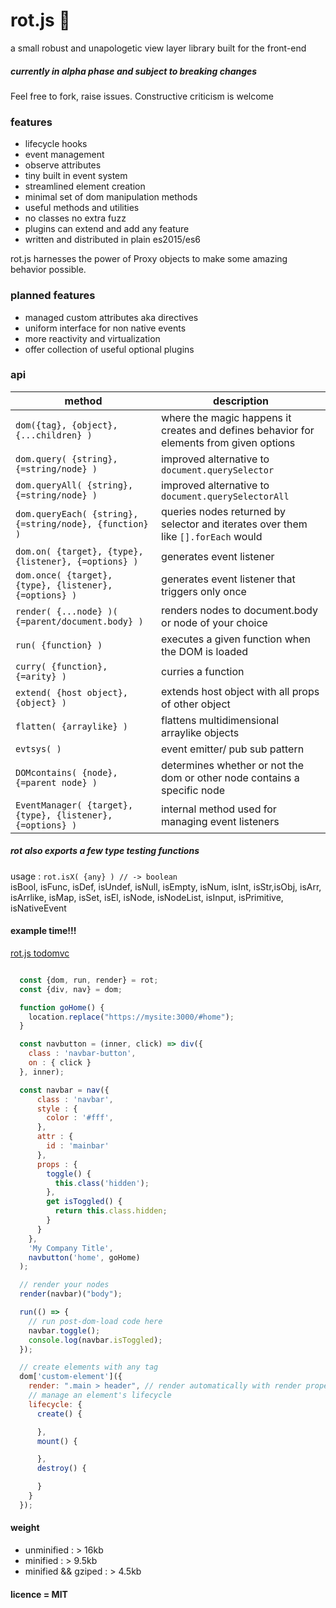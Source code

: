 # rot.js :rat:

a small robust and unapologetic view layer library built for the front-end

##### currently in alpha phase and subject to breaking changes
Feel free to fork, raise issues.
Constructive criticism is welcome

### features
* lifecycle hooks
* event management
* observe attributes
* tiny built in event system
* streamlined element creation
* minimal set of dom manipulation methods
* useful methods and utilities
* no classes no extra fuzz
* plugins can extend and add any feature
* written and distributed in plain es2015/es6

rot.js harnesses the power of Proxy objects to make some
amazing behavior possible.

### planned features
* managed custom attributes aka directives
* uniform interface for non native events
* more reactivity and virtualization
* offer collection of useful optional plugins

### api
| method | description  |
|--------|--------------|
| ``dom({tag}, {object}, {...children} )`` | where the magic happens it creates and defines behavior for elements from given options |
| ``dom.query( {string}, {=string/node} )`` | improved alternative to ``document.querySelector``|
| ``dom.queryAll( {string}, {=string/node} )`` | improved alternative to ``document.querySelectorAll``|
| ``dom.queryEach( {string}, {=string/node}, {function} )`` | queries nodes returned by selector and iterates over them like ``[].forEach`` would|
| ``dom.on( {target}, {type}, {listener}, {=options} )`` | generates event listener |
| ``dom.once( {target}, {type}, {listener}, {=options} )`` | generates event listener that triggers only once |
| ``render( {...node} )( {=parent/document.body} )`` | renders nodes to document.body or node of your choice |
| ``run( {function} )`` | executes a given function when the DOM is loaded |
| ``curry( {function}, {=arity} )`` | curries a function |
| ``extend( {host object}, {object} )`` | extends host object with all props of other object |
| ``flatten( {arraylike} )`` | flattens multidimensional arraylike objects |
| ``evtsys( )`` | event emitter/ pub sub pattern |
| ``DOMcontains( {node}, {=parent node} )`` | determines whether or not the dom or other node contains a specific node |
| ``EventManager( {target}, {type}, {listener}, {=options} )`` | internal method used for managing event listeners |

##### rot also exports a few type testing functions
usage : ``rot.isX( {any} ) // -> boolean``  
isBool, isFunc,
isDef, isUndef,
isNull, isEmpty,
isNum, isInt,
isStr,isObj,
isArr, isArrlike,
isMap, isSet,
isEl, isNode, isNodeList,
isInput, isPrimitive, isNativeEvent

#### example time!!!

[rot.js todomvc](https://github.com/SaulDoesCode/rot.js-todomvc)

```javascript

  const {dom, run, render} = rot;
  const {div, nav} = dom;

  function goHome() {
    location.replace("https://mysite:3000/#home");
  }

  const navbutton = (inner, click) => div({
    class : 'navbar-button',
    on : { click }
  }, inner);

  const navbar = nav({
      class : 'navbar',
      style : {
        color : '#fff',
      },
      attr : {
        id : 'mainbar'
      },
      props : {
        toggle() {
          this.class('hidden');
        },
        get isToggled() {
          return this.class.hidden;
        }
      }
    },    
    'My Company Title',
    navbutton('home', goHome)
  );

  // render your nodes
  render(navbar)("body");

  run(() => {
    // run post-dom-load code here
    navbar.toggle();
    console.log(navbar.isToggled);
  });

  // create elements with any tag
  dom['custom-element']({
    render: ".main > header", // render automatically with render property
    // manage an element's lifecycle
    lifecycle: {
      create() {

      },
      mount() {

      },
      destroy() {

      }
    }
  });

```

#### weight
* unminified : > 16kb
* minified : > 9.5kb
* minified && gziped : > 4.5kb

#### licence = MIT
